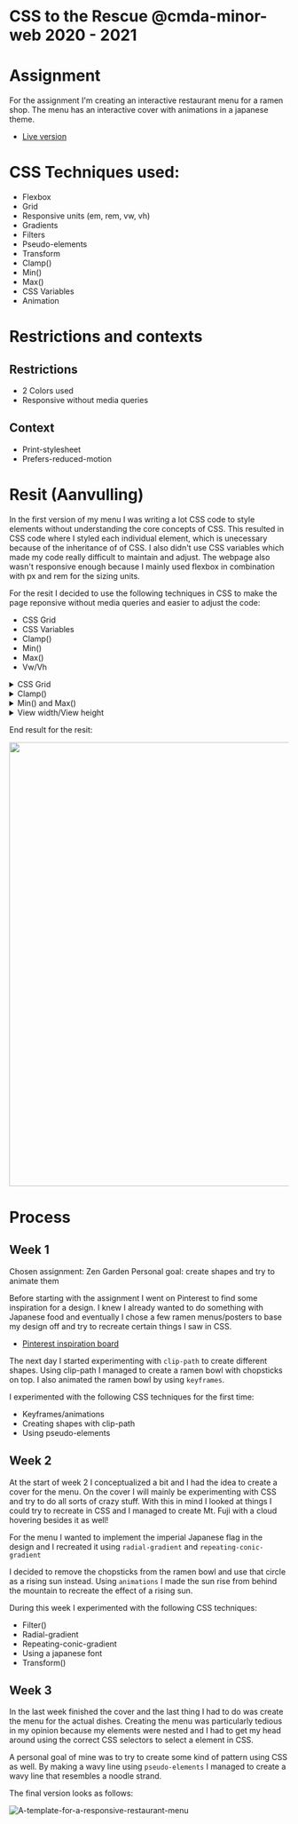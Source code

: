 # CSS to the Rescue @cmda-minor-web 2020 - 2021

# Assignment

For the assignment I'm creating an interactive restaurant menu for a ramen shop.
The menu has an interactive cover with animations in a japanese theme.

-  [Live version](https://ramen-shop-css.netlify.app/)

# CSS Techniques used:

-  Flexbox
-  Grid
-  Responsive units (em, rem, vw, vh)
-  Gradients
-  Filters
-  Pseudo-elements
-  Transform
-  Clamp()
-  Min()
-  Max()
-  CSS Variables
-  Animation

# Restrictions and contexts

## Restrictions

-  2 Colors used
-  Responsive without media queries

## Context

-  Print-stylesheet
-  Prefers-reduced-motion

# Resit (Aanvulling)

In the first version of my menu I was writing a lot CSS code to style elements
without understanding the core concepts of CSS. This resulted in CSS code where
I styled each individual element, which is unecessary because of the inheritance
of of CSS. I also didn't use CSS variables which made my code really difficult
to maintain and adjust. The webpage also wasn't responsive enough because I
mainly used flexbox in combination with px and rem for the sizing units.

For the resit I decided to use the following techniques in CSS to make the page
reponsive without media queries and easier to adjust the code:

-  CSS Grid
-  CSS Variables
-  Clamp()
-  Min()
-  Max()
-  Vw/Vh

<details>
<summary>CSS Grid</summary>
<br>
I never worked with CSS Grid before and mainly used Flexbox for responsiveness for responsiveness because I was most comfortable with that.
For the resit I did some research on CSS Grid and tried to implement it into my menu. I was suprised how much easier it is to make a webpage responsive by using CSS Grid.

```html
<section id="ramen">
	<header>
		<h2>Ramen</h2>
	</header>
	<article>
		<h3>Hakata Shoyu Ramen</h3>
		<p>Pork based ramen topped with egg, charsiu, spring onions</p>
		<div>&euro; 14,95</div>
	</article>
	<article>
		<h3>Hakata Shio Ramen</h3>
		<p>Pork based ramen topped with egg, charsiu and bamboo shoots</p>
		<div>&euro; 14,95</div>
	</article>
	<article>
		<h3>Sesame Chicken</h3>
		<p>
			Chicken based ramen topped with egg, chicken charisu and spring onions
		</p>
		<div>&euro; 12,95</div>
	</article>
</section>
```

```css
main > section {
	display: grid;
	grid-template-columns: repeat(auto-fit, minmax(180px, 1fr));
	gap: 1em;
	width: clamp(16rem, 60vw, 70rem);
	border: var(--border);
	padding: var(--section-padding);
	border-radius: 3px;
	margin: var(--base-margin);
}
```

<details>
<summary>CSS Variables</summary>
<br>
</details>
Using CSS Variables made it much more easier for me to adjust my code and make changes on the fly. I will defenitely be using this from now on

```css
:root {
	--red: #ff0001;
	--black: #000000;
	--max-width: 1024px;
	--h2-font-size: clamp(1rem, 10vw, 2rem);
	--article-spacing: 0.5rem 0 0.5rem 0;
	--text-font: 'Montserrat', sans-serif;
	--header-weight: 600;
	--border: 1px solid var(--black);
	--section-padding: 0.6rem;
	--base-margin: 1rem 0 1rem 0;
	--nav-margin: 0 1rem 0 1rem;
	--sun-width: 2rem, 20vw, 6rem;
	--sun-height: 2rem, 7vh, 8rem;
	--max-vw: 100vw;
	--max-vh: 100vh;
}
```

</details>

<details>
<summary>Clamp()</summary>
<br>
I mainly used clamp() to make the font-sizes responsive based on the size of the viewport. I also used this technique to make the width of containers responsive. A really useful technique for responsiveness!

```css
article * {
	margin: var(--article-spacing);
	font-size: clamp(0.8rem, 5vw, 1rem);
}

main > section {
	display: grid;
	grid-template-columns: repeat(auto-fit, minmax(180px, 1fr));
	gap: 1em;
	width: clamp(16rem, 60vw, 70rem);
	border: var(--border);
	padding: var(--section-padding);
	border-radius: 3px;
	margin: var(--base-margin);
}
```

</details>

<details>
<summary>Min() and Max()</summary>
<br>
To make my mountain responsive I used the Min() and Max() and this made it so much easier! I was struggling to make my mountain responsive in my first version, but these functions were really helpful!

```css
section > span:nth-child(2) {
	display: block;
	width: 10vw;
	border-left: max(13vh, min(15vw, 21vh)) solid transparent;
	border-right: max(13vh, min(15vw, 21vh)) solid transparent;
	border-bottom: 15vh solid var(--black);
}
```

</details>

<details>
<summary>View width/View height</summary>
<br>
To make my elements reponsive for mobile as well I experimented with View width and View height. Using these sizing units made it much easier for me to make it responsive for mobile.

```css
section > span:nth-child(2) {
	display: block;
	width: 10vw;
	border-left: max(13vh, min(15vw, 21vh)) solid transparent;
	border-right: max(13vh, min(15vw, 21vh)) solid transparent;
	border-bottom: 15vh solid var(--black);
}
```

</details>

End result for the resit:

<img src="https://user-images.githubusercontent.com/43675725/117831674-164d1400-b275-11eb-86f5-560b1bb25526.png" width="800" height="800">

# Process

## Week 1

Chosen assignment: Zen Garden Personal goal: create shapes and try to animate
them

Before starting with the assignment I went on Pinterest to find some inspiration
for a design. I knew I already wanted to do something with Japanese food and
eventually I chose a few ramen menus/posters to base my design off and try to
recreate certain things I saw in CSS.

-  [Pinterest inspiration board](https://nl.pinterest.com/benlangenberg987/door-mij-bewaard)

The next day I started experimenting with `clip-path` to create different
shapes. Using clip-path I managed to create a ramen bowl with chopsticks on top.
I also animated the ramen bowl by using `keyframes`.

I experimented with the following CSS techniques for the first time:

-  Keyframes/animations
-  Creating shapes with clip-path
-  Using pseudo-elements

## Week 2

At the start of week 2 I conceptualized a bit and I had the idea to create a
cover for the menu. On the cover I will mainly be experimenting with CSS and try
to do all sorts of crazy stuff. With this in mind I looked at things I could try
to recreate in CSS and I managed to create Mt. Fuji with a cloud hovering
besides it as well!

For the menu I wanted to implement the imperial Japanese flag in the design and
I recreated it using `radial-gradient` and `repeating-conic-gradient`

I decided to remove the chopsticks from the ramen bowl and use that circle as a
rising sun instead. Using `animations` I made the sun rise from behind the
mountain to recreate the effect of a rising sun.

During this week I experimented with the following CSS techniques:

-  Filter()
-  Radial-gradient
-  Repeating-conic-gradient
-  Using a japanese font
-  Transform()

## Week 3

In the last week finished the cover and the last thing I had to do was create
the menu for the actual dishes. Creating the menu was particularly tedious in my
opinion because my elements were nested and I had to get my head around using
the correct CSS selectors to select a element in CSS.

A personal goal of mine was to try to create some kind of pattern using CSS as
well. By making a wavy line using `pseudo-elements` I managed to create a wavy
line that resembles a noodle strand.

The final version looks as follows:

![A-template-for-a-responsive-restaurant-menu](https://user-images.githubusercontent.com/43675725/109826216-dc3f1080-7c3a-11eb-976e-924ebb10f871.png)
